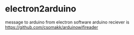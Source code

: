 # electron2arduino
message to arduino from electron software
arduino reciever is https://github.com/csomakk/arduinowifireader
